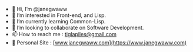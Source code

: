 - 👋 Hi, I’m @janegwaww
- 👀 I’m interested in Front-end, and Lisp.
- 🌱 I’m currently learning Common-Lisp.
- 💞️ I’m looking to collaborate on Software Development.
- 📫 How to reach me : [tiglapiles@gmail.com](mailto:tiglapiles@gmail.com)
- 👀 Personal Site : [www.janegwaww.com](https://www.janegwaww.com)

<!---
tiglapiles/tiglapiles is a ✨ special ✨ repository because its `README.md` (this file) appears on your GitHub profile.
You can click the Preview link to take a look at your changes.
--->
